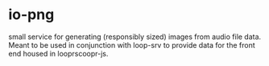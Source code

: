 # io-png
small service for generating (responsibly sized) images from audio file data. Meant to be used in conjunction with loop-srv to provide data for the front end housed in looprscoopr-js.
